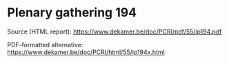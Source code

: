 # Plenary gathering 194

Source (HTML report): https://www.dekamer.be/doc/PCRI/pdf/55/ip194.pdf

PDF-formatted alternative: https://www.dekamer.be/doc/PCRI/html/55/ip194x.html

